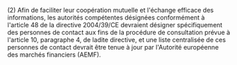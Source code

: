 (2) Afin de faciliter leur coopération mutuelle et l'échange efficace des informations, les autorités compétentes désignées conformément à l'article 48 de la directive 2004/39/CE devraient désigner spécifiquement des personnes de contact aux fins de la procédure de consultation prévue à l'article 10, paragraphe 4, de ladite directive, et une liste centralisée de ces personnes de contact devrait être tenue à jour par l'Autorité européenne des marchés financiers (AEMF).